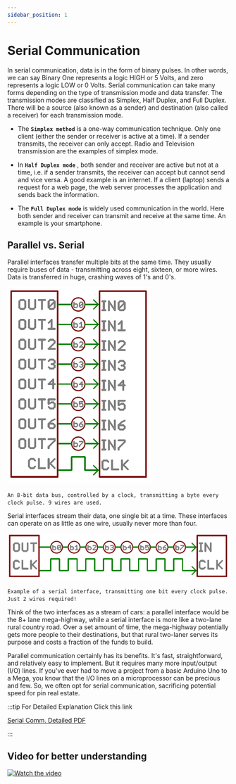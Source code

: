 ```yaml
---
sidebar_position: 1
---
```


# Serial Communication

In serial communication, data is in the form of binary pulses. In other words, we can say Binary One represents a logic HIGH or 5 Volts, and zero represents a logic LOW or 0 Volts. Serial communication can take many forms depending on the type of transmission mode and data transfer. The transmission modes are classified as Simplex, Half Duplex, and Full Duplex. There will be a source (also known as a sender) and destination (also called a receiver) for each transmission mode.

* The **`Simplex method`** is a one-way communication technique. Only one client (either the sender or receiver is active at a time). If a sender transmits, the receiver can only accept. Radio and Television transmission are the examples of simplex mode.

* In **`Half Duplex mode`** , both sender and receiver are active but not at a time, i.e. if a sender transmits, the receiver can accept but cannot send and vice versa. A good example is an internet. If a client (laptop) sends a request for a web page, the web server processes the application and sends back the information.

* The **`Full Duplex mode`** is widely used communication in the world. Here both sender and receiver can transmit and receive at the same time. An example is your smartphone.

## Parallel vs. Serial

Parallel interfaces transfer multiple bits at the same time. They usually require buses of data - transmitting across eight, sixteen, or more wires. Data is transferred in huge, crashing waves of 1's and 0's.

![Parallel](/img/parallel.png)

`An 8-bit data bus, controlled by a clock, transmitting a byte every clock pulse. 9 wires are used.`

Serial interfaces stream their data, one single bit at a time. These interfaces can operate on as little as one wire, usually never more than four.

![Serial](/img/serial.png)

`Example of a serial interface, transmitting one bit every clock pulse. Just 2 wires required!`

Think of the two interfaces as a stream of cars: a parallel interface would be the 8+ lane mega-highway, while a serial interface is more like a two-lane rural country road. Over a set amount of time, the mega-highway potentially gets more people to their destinations, but that rural two-laner serves its purpose and costs a fraction of the funds to build.

Parallel communication certainly has its benefits. It's fast, straightforward, and relatively easy to implement. But it requires many more input/output (I/O) lines. If you've ever had to move a project from a basic Arduino Uno to a Mega, you know that the I/O lines on a microprocessor can be precious and few. So, we often opt for serial communication, sacrificing potential speed for pin real estate.


:::tip For Detailed Explanation Click this link

[Serial Comm. Detailed PDF](https://www.codrey.com/embedded-systems/serial-communication-basics/)

:::

## Video for better understanding 

[![Watch the video](https://img.youtube.com/vi/OXa8-amTm2g/maxresdefault.jpg)](https://www.youtube.com/watch?v=OXa8-amTm2g&list=PLz90r39PZN2VDuQhqEl9ACOZVOTKMITq1&index=4)